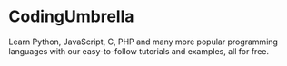 # CodingUmbrella
Learn Python, JavaScript, C, PHP and many more popular programming languages with our easy-to-follow tutorials and examples, all for free.
